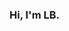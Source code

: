 ### Hi, I'm LB. 

<!--
**LB-BB/LB-BB** is a ✨ _special_ ✨ repository because its `README.md` (this file) appears on your GitHub profile.

I'm a nonbinary coder (the irony!). 
I'm in the Grace Hopper program at Fullstack Academy, acting to advance queer and femme representation in software engineering.

My larger goals:
To be part of an ethical workforce that uses Artificial Intelligence. 
To make accessible and prosocial technology.

Tech I'm currently obsessed with: 
Brain.js

Ask me about:
Neural nets, environmental justice, escape rooms
